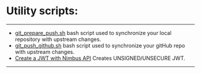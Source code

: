 Utility scripts:
======


-----------------------------

* [git_prepare_push.sh](https://github.com/violette/bash-utility-scripts/blob/master/git_prepare_push.sh) bash script used to synchronize your local repository with upstream changes.
* [git_push_github.sh](https://github.com/violette/bash-utility-scripts/blob/master/git_push_github.sh) bash script used to synchronize your gitHub repo with upstream changes.
* [Create a JWT with Nimbus API](https://github.com/violette/bash-utility-scripts/blob/master/create_JWT_with_Nimbus.groovy) Creates UNSIGNED/UNSECURE JWT.


----------------------------- 

